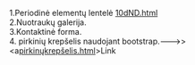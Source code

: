 

1.Periodinė elementų lentelė [10dND.html](https://htmlpreview.github.io/?https://github.com/GiedriusKazlauskas/JS-23-01-09/blob/master/ND/10dND.html)<br>
2.Nuotraukų galerija.<br>
3.Kontaktinė forma.<br>
4. pirkinių krepšelis naudojant bootstrap.--->><a[pirkinųkrepšelis.html](https://htmlpreview.github.io/?https://github.com/GiedriusKazlauskas/JS-23-01-09/blob/master/ND/bootstrap%20karkaso%20uzduotis/pirkin%C5%B3krep%C5%A1elis.html)>Link</a>
